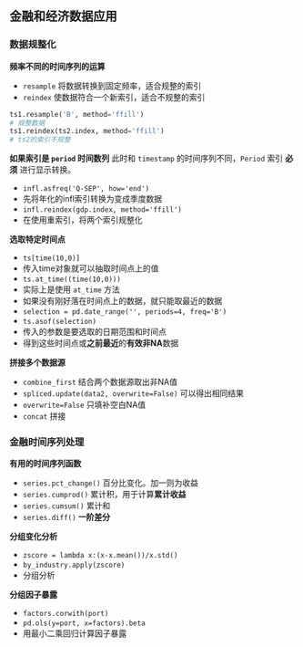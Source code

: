 ## 金融和经济数据应用

### 数据规整化
**频率不同的时间序列的运算**
+ `resample` 将数据转换到固定频率，适合规整的索引
+ `reindex` 使数据符合一个新索引，适合不规整的索引
```py
ts1.resample('B', method='ffill')
# 规整数据
ts1.reindex(ts2.index, method='ffill')
# ts2的索引不规整
```

**如果索引是 `period` 时间数列**
此时和 `timestamp` 的时间序列不同，`Period` 索引 **必须** 进行显示转换。
+ `infl.asfreq('Q-SEP', how='end')`
+ 先将年化的infl索引转换为变成季度数据
+ `infl.reindex(gdp.index, method='ffill')`
+ 在使用重索引，将两个索引规整化

**选取特定时间点**
+ `ts[time(10,0)]`
+ 传入time对象就可以抽取时间点上的值
+ `ts.at_time((time(10,0)))`
+ 实际上是使用 `at_time` 方法
+ 如果没有刚好落在时间点上的数据，就只能取最近的数据
+ `selection = pd.date_range('', periods=4, freq='B')`
+ `ts.asof(selection)`
+ 传入的参数是要选取的日期范围和时间点
+ 得到这些时间点或**之前最近**的**有效非NA**数据

**拼接多个数据源**
+ `combine_first` 结合两个数据源取出非NA值
+ `spliced.update(data2, overwrite=False)` 可以得出相同结果
+ `overwrite=False` 只填补空白NA值
+ `concat` 拼接

### 金融时间序列处理
**有用的时间序列函数**
+ `series.pct_change()` 百分比变化。加一则为收益
+ `series.cumprod()` 累计积，用于计算**累计收益**
+ `series.cumsum()` 累计和
+ `series.diff()` **一阶差分**

**分组变化分析**
+ `zscore = lambda x:(x-x.mean())/x.std()`
+ `by_industry.apply(zscore)`
+ 分组分析

**分组因子暴露**
+ `factors.corwith(port)`
+ `pd.ols(y=port, x=factors).beta`
+ 用最小二乘回归计算因子暴露 
